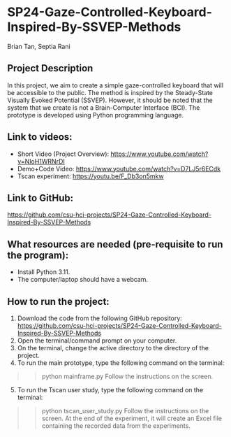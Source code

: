 # SP24-Gaze-Controlled-Keyboard-Inspired-By-SSVEP-Methods

Brian Tan, Septia Rani

## Project Description
In this project, we aim to create a simple gaze-controlled keyboard that will be accessible to the public. The method is inspired by the Steady-State Visually Evoked Potential (SSVEP). However, it should be noted that the system that we create is not a Brain-Computer Interface (BCI). The prototype is developed using Python programming language.

## Link to videos:
- Short Video (Project Overview): https://www.youtube.com/watch?v=NloH1WRNrDI
- Demo+Code Video: https://www.youtube.com/watch?v=D7LJ5r6ECdk
- Tscan experiment: https://youtu.be/F_Db3on5mkw

## Link to GitHub:
https://github.com/csu-hci-projects/SP24-Gaze-Controlled-Keyboard-Inspired-By-SSVEP-Methods

## What resources are needed (pre-requisite to run the program):
- Install Python 3.11.
- The computer/laptop should have a webcam.

## How to run the project:
1. Download the code from the following GitHub repository:
https://github.com/csu-hci-projects/SP24-Gaze-Controlled-Keyboard-Inspired-By-SSVEP-Methods
2. Open the terminal/command prompt on your computer.
3. On the terminal, change the active directory to the directory of the project.
4. To run the main prototype, type the following command on the terminal: 
>> python mainframe.py
Follow the instructions on the screen.
5. To run the Tscan user study, type the following command on the terminal:
>> python tscan_user_study.py
Follow the instructions on the screen. At the end of the experiment, it will create an Excel file containing the recorded data from the experiments.